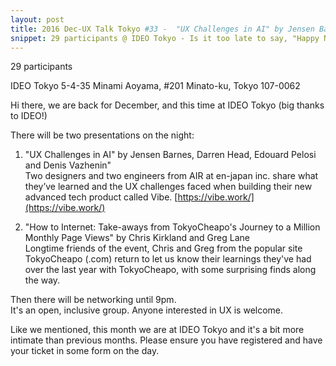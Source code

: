 ```yaml
---
layout: post
title: 2016 Dec-UX Talk Tokyo #33 -  "UX Challenges in AI" by Jensen Barnes, Darren Head, Edouard Pelosi and Denis Vazhenin" and "How to Internet - Take-aways from TokyoCheapo's Journey to a Million Monthly Page Views" by Greg Lane and Chris Kirkland
snippet: 29 participants @ IDEO Tokyo - Is it too late to say, "Happy New Year?" ^^ Well, UXTalkTokyo is back with our first -
---
```

29 participants

IDEO Tokyo 5-4-35 Minami Aoyama, #201 Minato-ku, Tokyo 107-0062

Hi there, we are back for December, and this time at IDEO Tokyo (big thanks to IDEO!)

There will be two presentations on the night:<br>
1) "UX Challenges in AI" by Jensen Barnes, Darren Head, Edouard Pelosi and Denis Vazhenin"<br>
Two designers and two engineers from AIR at en-japan inc. share what they’ve learned and the UX challenges faced when building their new advanced tech product called Vibe. [https://vibe.work/](https://vibe.work/)

2) "How to Internet: Take-aways from TokyoCheapo's Journey to a Million Monthly Page Views" by Chris Kirkland and Greg Lane<br>
Longtime friends of the event, Chris and Greg from the popular site TokyoCheapo (.com) return to let us know their learnings they've had over the last year with TokyoCheapo, with some surprising finds along the way. 

Then there will be networking until 9pm.<br>
It's an open, inclusive group. Anyone interested in UX is welcome.

Like we mentioned, this month we are at IDEO Tokyo and it's a bit more intimate than previous months. Please ensure you have registered and have your ticket in some form on the day.  

